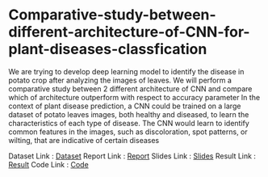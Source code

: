 # Comparative-study-between-different-architecture-of-CNN-for-plant-diseases-classfication
We are trying to develop deep learning model to identify the disease in potato crop
after analyzing the images of leaves.
We will perform a comparative study between 2 different architecture of CNN and
compare which of architecture outperform with respect to accuracy parameter
In the context of plant disease prediction, a CNN could be trained on a large
dataset of potato leaves images, both healthy and diseased, to learn the
characteristics of each type of disease. The CNN would learn to identify common
features in the images, such as discoloration, spot patterns, or wilting, that are
indicative of certain diseases

Dataset Link : [Dataset](https://www.kaggle.com/datasets/emmarex/plantdisease)
Report Link : [Report](https://github.com/vidiptvashist/Comparative-study-between-different-architecture-of-CNN-for-plant-diseases-classfication/blob/main/report/Project%20Report.pdf)
Slides Link : [Slides](https://github.com/vidiptvashist/Comparative-study-between-different-architecture-of-CNN-for-plant-diseases-classfication/tree/main/Content%20Weekly)
Result Link : [Result](https://github.com/vidiptvashist/Comparative-study-between-different-architecture-of-CNN-for-plant-diseases-classfication/tree/main/Results)
Code Link : [Code](https://github.com/vidiptvashist/Comparative-study-between-different-architecture-of-CNN-for-plant-diseases-classfication/tree/main/Code)

